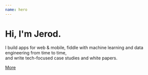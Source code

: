 ```yaml
---
name: hero
---
```


# Hi, I'm Jerod.

I build apps for web & mobile, fiddle with machine learning and data engineering from time to time,</br>
and write tech-focused case studies and white papers.

[More](./about)
